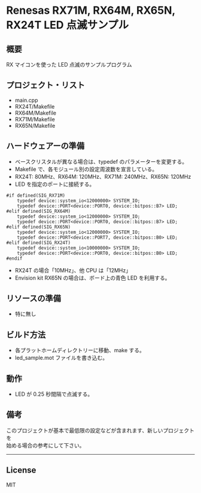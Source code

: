 Renesas RX71M, RX64M, RX65N, RX24T LED 点滅サンプル
=========

## 概要
RX マイコンを使った LED 点滅のサンプルプログラム
   
## プロジェクト・リスト
 - main.cpp
 - RX24T/Makefile
 - RX64M/Makefile
 - RX71M/Makefile
 - RX65N/Makefile
   
## ハードウェアーの準備
 - ベースクリスタルが異なる場合は、typedef のパラメーターを変更する。
 - Makefile で、各モジュール別の設定周波数を宣言している。
 - RX24T: 80MHz、RX64M: 120MHz、RX71M: 240MHz、RX65N: 120MHz
 - LED を指定のポートに接続する。
```
#if defined(SIG_RX71M)
	typedef device::system_io<12000000> SYSTEM_IO;
	typedef device::PORT<device::PORT0, device::bitpos::B7> LED;
#elif defined(SIG_RX64M)
	typedef device::system_io<12000000> SYSTEM_IO;
	typedef device::PORT<device::PORT0, device::bitpos::B7> LED;
#elif defined(SIG_RX65N)
	typedef device::system_io<12000000> SYSTEM_IO;
	typedef device::PORT<device::PORT7, device::bitpos::B0> LED;
#elif defined(SIG_RX24T)
	typedef device::system_io<10000000> SYSTEM_IO;
	typedef device::PORT<device::PORT0, device::bitpos::B0> LED;
#endif
```
 - RX24T の場合「10MHz」、他 CPU は「12MHz」
 - Envision kit RX65N の場合は、ボード上の青色 LED を利用する。
   
## リソースの準備
 - 特に無し
   
## ビルド方法
 - 各プラットホームディレクトリーに移動、make する。
 - led_sample.mot ファイルを書き込む。
   
## 動作
 - LED が 0.25 秒間隔で点滅する。
    
## 備考
このプロジェクトが基本で最低限の設定などが含まれます、新しいプロジェクトを   
始める場合の参考にして下さい。   
   
-----
   
License
----

MIT
